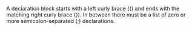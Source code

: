 A declaration block starts with a left curly brace ({) and ends with the matching right curly brace (}). In between there must be a list of zero or more semicolon-separated (;) declarations.